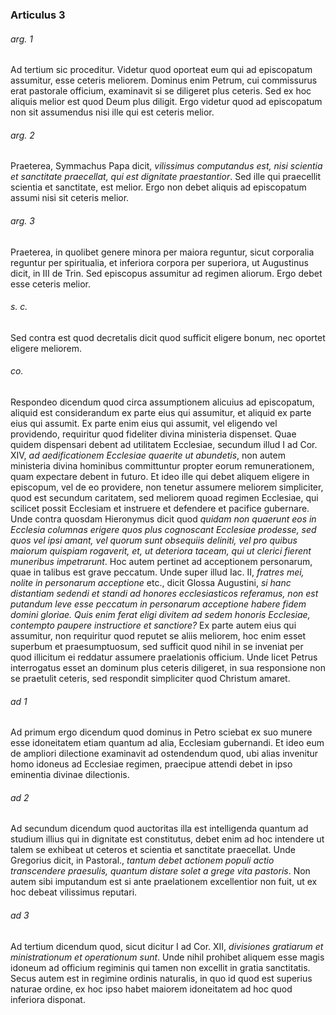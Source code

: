 ### Articulus 3

###### arg. 1
Ad tertium sic proceditur. Videtur quod oporteat eum qui ad episcopatum assumitur, esse ceteris meliorem. Dominus enim Petrum, cui commissurus erat pastorale officium, examinavit si se diligeret plus ceteris. Sed ex hoc aliquis melior est quod Deum plus diligit. Ergo videtur quod ad episcopatum non sit assumendus nisi ille qui est ceteris melior.

###### arg. 2
Praeterea, Symmachus Papa dicit, *vilissimus computandus est, nisi scientia et sanctitate praecellat, qui est dignitate praestantior*. Sed ille qui praecellit scientia et sanctitate, est melior. Ergo non debet aliquis ad episcopatum assumi nisi sit ceteris melior.

###### arg. 3
Praeterea, in quolibet genere minora per maiora reguntur, sicut corporalia reguntur per spiritualia, et inferiora corpora per superiora, ut Augustinus dicit, in III de Trin. Sed episcopus assumitur ad regimen aliorum. Ergo debet esse ceteris melior.

###### s. c.
Sed contra est quod decretalis dicit quod sufficit eligere bonum, nec oportet eligere meliorem.

###### co.
Respondeo dicendum quod circa assumptionem alicuius ad episcopatum, aliquid est considerandum ex parte eius qui assumitur, et aliquid ex parte eius qui assumit. Ex parte enim eius qui assumit, vel eligendo vel providendo, requiritur quod fideliter divina ministeria dispenset. Quae quidem dispensari debent ad utilitatem Ecclesiae, secundum illud I ad Cor. XIV, *ad aedificationem Ecclesiae quaerite ut abundetis*, non autem ministeria divina hominibus committuntur propter eorum remunerationem, quam expectare debent in futuro. Et ideo ille qui debet aliquem eligere in episcopum, vel de eo providere, non tenetur assumere meliorem simpliciter, quod est secundum caritatem, sed meliorem quoad regimen Ecclesiae, qui scilicet possit Ecclesiam et instruere et defendere et pacifice gubernare. Unde contra quosdam Hieronymus dicit quod *quidam non quaerunt eos in Ecclesia columnas erigere quos plus cognoscant Ecclesiae prodesse, sed quos vel ipsi amant, vel quorum sunt obsequiis deliniti, vel pro quibus maiorum quispiam rogaverit, et, ut deteriora taceam, qui ut clerici fierent muneribus impetrarunt*. Hoc autem pertinet ad acceptionem personarum, quae in talibus est grave peccatum. Unde super illud Iac. II, *fratres mei, nolite in personarum acceptione* etc., dicit Glossa Augustini, *si hanc distantiam sedendi et standi ad honores ecclesiasticos referamus, non est putandum leve esse peccatum in personarum acceptione habere fidem domini gloriae. Quis enim ferat eligi divitem ad sedem honoris Ecclesiae, contempto paupere instructiore et sanctiore?* Ex parte autem eius qui assumitur, non requiritur quod reputet se aliis meliorem, hoc enim esset superbum et praesumptuosum, sed sufficit quod nihil in se inveniat per quod illicitum ei reddatur assumere praelationis officium. Unde licet Petrus interrogatus esset an dominum plus ceteris diligeret, in sua responsione non se praetulit ceteris, sed respondit simpliciter quod Christum amaret.

###### ad 1
Ad primum ergo dicendum quod dominus in Petro sciebat ex suo munere esse idoneitatem etiam quantum ad alia, Ecclesiam gubernandi. Et ideo eum de ampliori dilectione examinavit ad ostendendum quod, ubi alias invenitur homo idoneus ad Ecclesiae regimen, praecipue attendi debet in ipso eminentia divinae dilectionis.

###### ad 2
Ad secundum dicendum quod auctoritas illa est intelligenda quantum ad studium illius qui in dignitate est constitutus, debet enim ad hoc intendere ut talem se exhibeat ut ceteros et scientia et sanctitate praecellat. Unde Gregorius dicit, in Pastoral., *tantum debet actionem populi actio transcendere praesulis, quantum distare solet a grege vita pastoris*. Non autem sibi imputandum est si ante praelationem excellentior non fuit, ut ex hoc debeat vilissimus reputari.

###### ad 3
Ad tertium dicendum quod, sicut dicitur I ad Cor. XII, *divisiones gratiarum et ministrationum et operationum sunt*. Unde nihil prohibet aliquem esse magis idoneum ad officium regiminis qui tamen non excellit in gratia sanctitatis. Secus autem est in regimine ordinis naturalis, in quo id quod est superius naturae ordine, ex hoc ipso habet maiorem idoneitatem ad hoc quod inferiora disponat.

